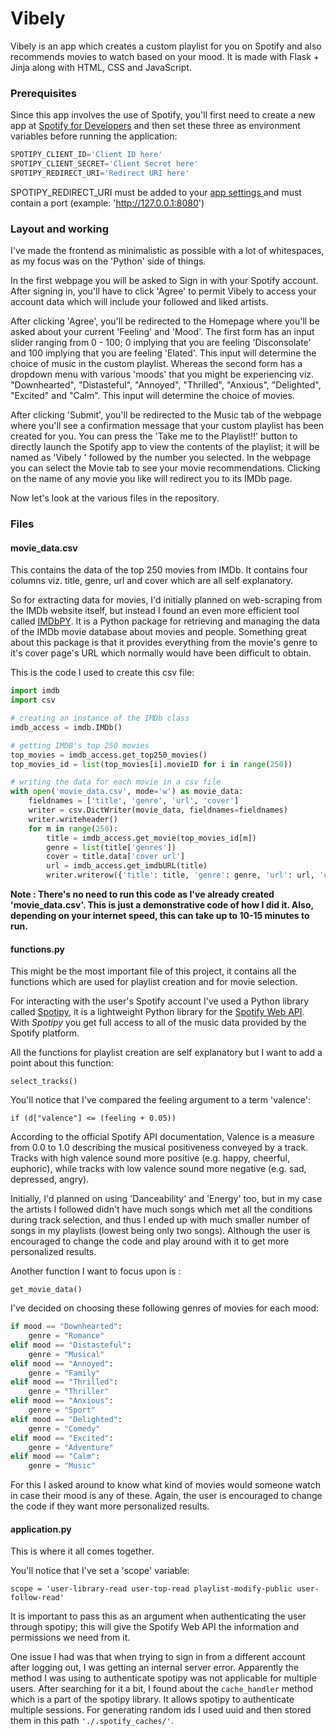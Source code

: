 # Vibely
Vibely is an app which creates a custom playlist for you on Spotify and also recommends movies to watch based on your mood. It is made with Flask + Jinja along with HTML, CSS and JavaScript. 



### Prerequisites

Since this app involves the use of Spotify, you'll first need to create a new app at [Spotify for Developers](https://developer.spotify.com/dashboard/applications) and then set these three as environment variables before running the application:

```powershell
SPOTIPY_CLIENT_ID='Client ID here'
SPOTIPY_CLIENT_SECRET='Client Secret here'
SPOTIPY_REDIRECT_URI='Redirect URI here' 
```

SPOTIPY_REDIRECT_URI must be added to your [app settings ](https://developer.spotify.com/dashboard/applications)and must contain a port (example: 'http://127.0.0.1:8080')



### Layout and working

I've made the frontend as minimalistic as possible with a lot of whitespaces, as my focus was on the 'Python' side of things.

In the first webpage you will be asked to Sign in with your Spotify account. After signing in, you'll have to click 'Agree' to permit Vibely to access your account data which will include your followed and liked artists.

After clicking 'Agree', you'll be redirected to the Homepage where you'll be asked about your current 'Feeling' and 'Mood'. The first form has an input slider ranging from 0 - 100; 0 implying that you are feeling 'Disconsolate' and 100 implying that you are feeling 'Elated'. This input will determine the choice of music in the custom playlist. Whereas the second form has a dropdown menu with various 'moods' that you might be experiencing viz. "Downhearted", "Distasteful", "Annoyed", "Thrilled", "Anxious", "Delighted", "Excited" and "Calm". This input will determine the choice of movies.

After clicking 'Submit', you'll be redirected to the Music tab of the webpage where you'll see a confirmation message that your custom playlist has been created for you. You can press the 'Take me to the Playlist!!' button to directly launch the Spotify app to view the contents of the playlist; it will be named as 'Vibely ' followed by the number you selected. In the webpage you can select the Movie tab to see your movie recommendations. Clicking on the name of any movie you like will redirect you to its IMDb page.

Now let's look at the various files in the repository.



### Files

#### movie_data.csv

This contains the data of the top 250 movies from IMDb. It contains four columns viz. title, genre, url and cover which are all self explanatory. 

So for extracting data for movies, I'd initially planned on web-scraping from the IMDb website itself, but instead I found an even more efficient tool called [IMDbPY](https://imdbpy.github.io/). It is a Python package for retrieving and managing the data of the IMDb movie database about movies and people. Something great about this package is that it provides everything from the movie's genre to it's cover page's URL which normally would have been difficult to obtain. 

This is the code I used to create this csv file:

```python
import imdb
import csv

# creating an instance of the IMDb class
imdb_access = imdb.IMDb()

# getting IMDB's top 250 movies
top_movies = imdb_access.get_top250_movies()
top_movies_id = list(top_movies[i].movieID for i in range(250))

# writing the data for each movie in a csv file
with open('movie_data.csv', mode='w') as movie_data:
    fieldnames = ['title', 'genre', 'url', 'cover']
    writer = csv.DictWriter(movie_data, fieldnames=fieldnames)
    writer.writeheader()
    for m in range(250):
        title = imdb_access.get_movie(top_movies_id[m])
        genre = list(title['genres'])
        cover = title.data['cover url']
        url = imdb_access.get_imdbURL(title)
        writer.writerow({'title': title, 'genre': genre, 'url': url, 'cover': cover})
```

**Note : There's no need to run this code as I've already created 'movie_data.csv'. This is just a demonstrative code of how I did it. Also, depending on your internet speed, this can take up to 10-15 minutes to run.**



#### functions.py

This might be the most important file of this project, it contains all the functions which are used for playlist creation and for movie selection. 

For interacting with the user's Spotify account I've used a Python library called [Spotipy](https://spotipy.readthedocs.io/en/2.18.0/#), it is a lightweight Python library for the [Spotify Web API](https://developer.spotify.com/web-api/). With *Spotipy* you get full access to all of the music data provided by the Spotify platform. 

All the functions for playlist creation are self explanatory but I want to add a point about this function:

`select_tracks()`

You'll notice that I've compared the feeling argument to a term 'valence':

`if (d["valence"] <= (feeling + 0.05))`

According to the official Spotify API documentation, Valence is a measure from 0.0 to 1.0 describing the musical positiveness conveyed by a track. Tracks with high valence sound more positive (e.g. happy, cheerful, euphoric), while tracks with low valence sound more negative (e.g. sad, depressed, angry).

Initially, I'd planned on using 'Danceability' and 'Energy' too, but in my case the artists I followed didn't have much songs which met all the conditions during track selection, and thus I ended up with much smaller number of songs in my playlists (lowest being only two songs). Although the user is encouraged to change the code and play around with it to get more personalized results. 

Another function I want to focus upon is :

`get_movie_data()`

I've decided on choosing these following genres of movies for each mood:

```python
if mood == "Downhearted":
	genre = "Romance"
elif mood == "Distasteful":
	genre = "Musical"
elif mood == "Annoyed":
	genre = "Family"
elif mood == "Thrilled":
    genre = "Thriller"
elif mood == "Anxious":
    genre = "Sport"
elif mood == "Delighted":
    genre = "Comedy"
elif mood == "Excited":
    genre = "Adventure"
elif mood == "Calm":
    genre = "Music"
```

For this I asked around to know what kind of movies would someone watch in case their mood is any of these. Again, the user is encouraged to change the code if they want more personalized results.



#### application.py

This is where it all comes together. 

You'll notice that I've set a 'scope' variable:

`scope = 'user-library-read user-top-read playlist-modify-public user-follow-read'`

It is important to pass this as an argument when authenticating the user through spotipy; this will give the Spotify Web API the information and permissions we need from it.

One issue I had was that when trying to sign in from a different account after logging out, I was getting an internal server error. Apparently the method I was using to authenticate spotipy was not applicable for multiple users. After searching for it a bit, I found about the `cache_handler` method which is a part of the spotipy library. It allows spotipy to authenticate multiple sessions. For generating random ids I used uuid and then stored them in this path `'./.spotify_caches/'`.
